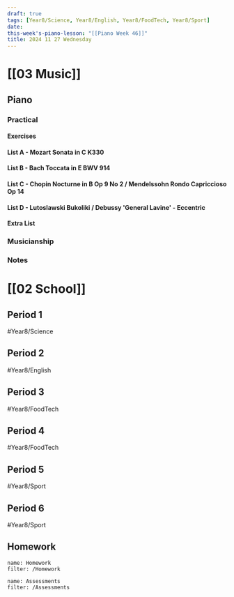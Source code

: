 ```yaml
---
draft: true
tags: [Year8/Science, Year8/English, Year8/FoodTech, Year8/Sport]
date: 
this-week's-piano-lesson: "[[Piano Week 46]]"
title: 2024 11 27 Wednesday
---
```


# [[03 Music]]

## Piano

### Practical

#### Exercises

#### List A - Mozart Sonata in C K330

#### List B - Bach Toccata in E BWV 914

#### List C - Chopin Nocturne in B Op 9 No 2 / Mendelssohn Rondo Capriccioso Op 14

#### List D - Lutoslawski Bukoliki / Debussy 'General Lavine' - Eccentric

#### Extra List

### Musicianship

### Notes

# [[02 School]]

## Period 1

#Year8/Science

## Period 2

#Year8/English

## Period 3

#Year8/FoodTech

## Period 4

#Year8/FoodTech

## Period 5

#Year8/Sport

## Period 6

#Year8/Sport

## Homework

```todoist
name: Homework
filter: /Homework
```

```todoist
name: Assessments
filter: /Assessments
```
